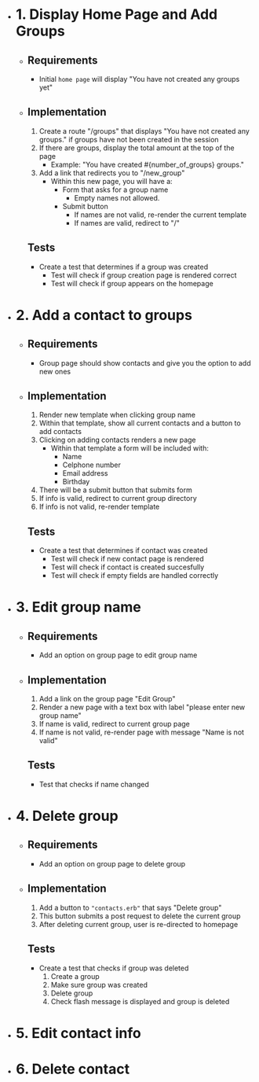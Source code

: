 - # 1. Display Home Page and Add Groups
  - ## Requirements
    - Initial `home page` will display "You have not created any groups yet"

  - ## Implementation
    1. Create a route "/groups" that displays "You have not created any groups." if groups have not been created in the session
    2. If there are groups, display the total amount at the top of the page
        - Example: "You have created #{number_of_groups} groups."
    3. Add a link that redirects you to "/new_group"
        - Within this new page, you will have a: 
          - Form that asks for a group name
            - Empty names not allowed. 
          - Submit button
            - If names are not valid, re-render the current template
            - If names are valid, redirect to "/"

    ## Tests
      - Create a test that determines if a group was created
        - Test will check if group creation page is rendered correct
        - Test will check if group appears on the homepage

- # 2. Add a contact to groups
  - ## Requirements
      - Group page should show contacts and give you the option to add new ones

  - ## Implementation
    1. Render new template when clicking group name
    2. Within that template, show all current contacts and a button to add contacts
    3. Clicking on adding contacts renders a new page
        - Within that template a form will be included with:
          - Name
          - Celphone number
          - Email address
          - Birthday
    4. There will be a submit button that submits form
    5. If info is valid, redirect to current group directory
    6. If info is not valid, re-render template

    ## Tests
      - Create a test that determines if contact was created
        - Test will check if new contact page is rendered
        - Test will check if contact is created succesfully
        - Test will check if empty fields are handled correctly


- # 3. Edit group name
  - ## Requirements
    - Add an option on group page to edit group name

  - ## Implementation
    1. Add a link on the group page "Edit Group"
    2. Render a new page with a text box with label "please enter new group name"
    3. If name is valid, redirect to current group page
    4. If name is not valid, re-render page with message "Name is not valid"

    ## Tests
      - Test that checks if name changed

- # 4. Delete group
  - ## Requirements
    - Add an option on group page to delete group 
  
  - ## Implementation
    1. Add a button to `"contacts.erb"` that says "Delete group"
    2. This button submits a post request to delete the current group
    3. After deleting current group, user is re-directed to homepage

    ## Tests
      - Create a test that checks if group was deleted
        1. Create a group
        2. Make sure group was created
        3. Delete group
        4. Check flash message is displayed and group is deleted

- # 5. Edit contact info
- # 6. Delete contact

